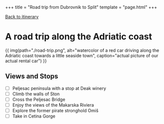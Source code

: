 +++
title = "Road trip from Dubrovnik to Split"
template = "page.html"
+++

[Back to itinerary](../)

# A road trip along the Adriatic coast

{{ img(path="./road-trip.png",
       alt="watercolor of a red car driving along the Adriatic coast towards a little seaside town",
       caption="actual picture of our actual rental car") }}

## Views and Stops

- [ ] Peljesac peninsula with a stop at Deak winery
- [ ] Climb the walls of Ston
- [ ] Cross the Peljesac Bridge
- [ ] Enjoy the views of the Makarska Riviera
- [ ] Explore the former pirate stronghold Omiš
- [ ] Take in Cetina Gorge
